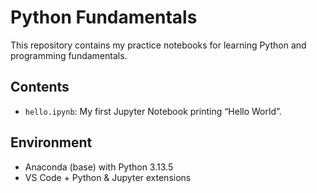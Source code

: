 # Python Fundamentals

This repository contains my practice notebooks for learning Python and programming fundamentals.

## Contents
- `hello.ipynb`: My first Jupyter Notebook printing “Hello World”.

## Environment
- Anaconda (base) with Python 3.13.5
- VS Code + Python & Jupyter extensions